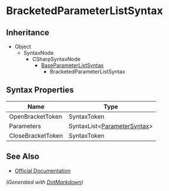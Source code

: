 # BracketedParameterListSyntax

## Inheritance

* Object
  * SyntaxNode
    * CSharpSyntaxNode
      * [BaseParameterListSyntax](BaseParameterListSyntax.md)
        * BracketedParameterListSyntax

## Syntax Properties

| Name              | Type                                               |
| ----------------- | -------------------------------------------------- |
| OpenBracketToken  | SyntaxToken                                        |
| Parameters        | SyntaxList\<[ParameterSyntax](ParameterSyntax.md)> |
| CloseBracketToken | SyntaxToken                                        |

## See Also

* [Official Documentation](https://docs.microsoft.com/en-us/dotnet/api/microsoft.codeanalysis.csharp.syntax.bracketedparameterlistsyntax)


*\(Generated with [DotMarkdown](http://github.com/JosefPihrt/DotMarkdown)\)*